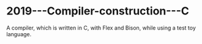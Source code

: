# 2019---Compiler-construction---C
A compiler, which is written in C, with Flex and Bison, while using a test toy language.
